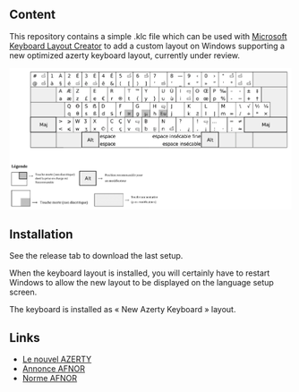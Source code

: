 ## Content

This repository contains a simple .klc file which can be used with [Microsoft Keyboard Layout Creator](https://www.microsoft.com/en-us/download/details.aspx?id=22339)
to add a custom layout on Windows supporting a new optimized azerty keyboard layout, currently under review.

![](./refs/main_layout.png)

## Installation

See the release tab to download the last setup.

When the keyboard layout is installed, you will certainly have to restart Windows to allow the new layout to be displayed on the language setup screen.

The keyboard is installed as « New Azerty Keyboard » layout.

## Links

- [Le nouvel AZERTY](http://norme-azerty.fr/)
- [Annonce AFNOR](https://www.afnor.org/presse_avril2019/clavier-francais-norme-volontaire-pour-faciliter-ecriture/)
- [Norme AFNOR](https://www.boutique.afnor.org/norme/nf-z71-300/interfaces-utilisateurs-dispositions-de-clavier-bureautique-francais/article/901594/fa188960)